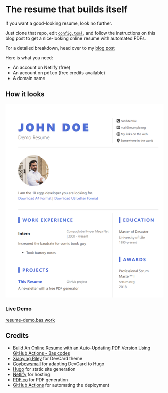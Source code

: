 # The resume that builds itself

If you want a good-looking resume, look no further.

Just clone that repo, edit [`config.toml`](./config.toml), and follow the instructions on this blog post to get a nice-looking online resume with automated PDFs.

For a detailed breakdown, head over to my [blog post](https://bas.codes/posts/github-actions-resume)

Here is what you need:

- An account on Netlify (free)
- An account on pdf.co (free credits available)
- A domain name


## How it looks

![Screenshot of the resume generated by the repo](./wiki/img/example.png)


### Live Demo

[resume-demo.bas.work](https://resume-demo.bas.work)


## Credits
- [Build An Online Resume with an Auto-Updating PDF Version Using GitHub Actions - Bas codes](https://bas.codes/posts/github-actions-resume)
- [Xiaoying Riley](https://themes.3rdwavemedia.com/bootstrap-templates/resume/devcard-bootstrap-5-vcard-portfolio-template-for-software-developers/) for DevCard theme
- [Coybowsmall](https://github.com/cowboysmall-tools/hugo-devresume-theme) for adapting DevCard to Hugo
- [Hugo](https://github.com/gohugoio/hugo) for static site generation
- [Netlify](https://netlify.com) for hosting
- [PDF.co](https://pdf.co) for PDF generation
- [GitHub Actions](https://github.com/features/actions) for automating the deployment
